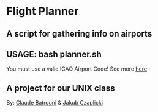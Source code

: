 # Flight Planner
## A script for gathering info on airports

## USAGE: bash planner.sh

You must use a valid ICAO Airport Code!
See more [here](https://www.world-airport-codes.com/)

## A project for our UNIX class
By: 
[Claude Batrouni](https://github.com/cbatrouni) &
[Jakub Czaplicki](https://github.com/czaplickijakub)

